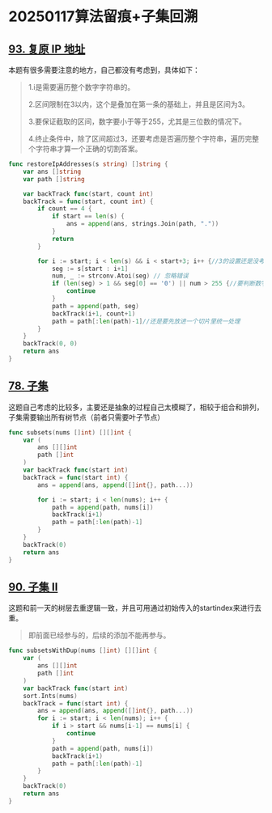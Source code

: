 # 20250117算法留痕+子集回溯

## [93. 复原 IP 地址](https://leetcode.cn/problems/restore-ip-addresses/)

本题有很多需要注意的地方，自己都没有考虑到，具体如下：

> 1.i是需要遍历整个数字字符串的。
>
> 2.区间限制在3以内，这个是叠加在第一条的基础上，并且是区间为3。
>
> 3.要保证截取的区间，数字要小于等于255，尤其是三位数的情况下。
>
> 4.终止条件中，除了区间超过3，还要考虑是否遍历整个字符串，遍历完整个字符串才算一个正确的切割答案。

```go
func restoreIpAddresses(s string) []string {
	var ans []string
	var path []string

	var backTrack func(start, count int)
	backTrack = func(start, count int) {
		if count == 4 {
			if start == len(s) {
				ans = append(ans, strings.Join(path, "."))
			}
			return
		}

		for i := start; i < len(s) && i < start+3; i++ {//3的设置还是没考虑清楚，是相对于start而言，i还是要遍历整个字符串的
			seg := s[start : i+1]
			num, _ := strconv.Atoi(seg) // 忽略错误
			if (len(seg) > 1 && seg[0] == '0') || num > 255 {//要判断数字是否超过255（之前简单以为只要3位数以内就行）
				continue
			}
			path = append(path, seg)
			backTrack(i+1, count+1)
			path = path[:len(path)-1]//还是要先放进一个切片里统一处理
		}
	}
	backTrack(0, 0)
	return ans
}
```

## [78. 子集](https://leetcode.cn/problems/subsets/)

这题自己考虑的比较多，主要还是抽象的过程自己太模糊了，相较于组合和排列，子集需要输出所有树节点（前者只需要叶子节点）

```go
func subsets(nums []int) [][]int {
    var (
        ans [][]int
        path []int
    )
    var backTrack func(start int)
    backTrack = func(start int) {
        ans = append(ans, append([]int{}, path...))

        for i := start; i < len(nums); i++ {
            path = append(path, nums[i])
            backTrack(i+1)
            path = path[:len(path)-1]
        }
    }
    backTrack(0)
    return ans
}
```

## [90. 子集 II](https://leetcode.cn/problems/subsets-ii/)

这题和前一天的树层去重逻辑一致，并且可用通过初始传入的startindex来进行去重。

> 即前面已经参与的，后续的添加不能再参与。

```go
func subsetsWithDup(nums []int) [][]int {
    var (
        ans [][]int
        path []int
    )
    var backTrack func(start int)
    sort.Ints(nums)
    backTrack = func(start int) {
        ans = append(ans, append([]int{}, path...))
        for i := start; i < len(nums); i++ {
            if i > start && nums[i-1] == nums[i] {
                continue
            }
            path = append(path, nums[i])
            backTrack(i+1)
            path = path[:len(path)-1]
        }
    }
    backTrack(0)
    return ans
}
```

